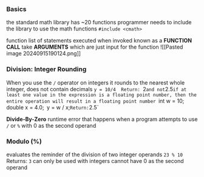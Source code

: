 ### Basics
the standard math library has ~20 functions
programmer needs to include the library to use the math functions
	`#include <cmath>`

function 
	list of statements executed when invoked known as a **FUNCTION CALL**
	take **ARGUMENTS** which are just input for the function 
![[Pasted image 20240915190124.png]]

### Division: Integer Rounding
When you use the `/` operator on integers it rounds to the nearest whole integer, does not contain decimals 
	`y = 10/4 
		Return: `2` and not `2.5`
if at least one value in the expression is a floating point number, then the entire operation will result in a floating point number 
	`int w = 10;`
	`double x = 4.0;`
	`y = w / x;`
		Return: `2.5`

**Divide-By-Zero**
	runtime error that happens when a program attempts to use `/` or `%` with 0 as the second operand 

### Modulo (%)
evaluates the reminder of the division of two integer operands 
	`23 % 10`
	Returns: `3`
can only be used with integers
cannot have 0 as the second operand


